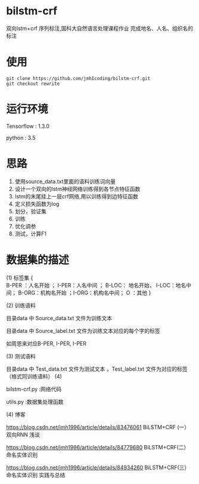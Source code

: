 # bilstm-crf
双向lstm+crf 序列标注,国科大自然语言处理课程作业
完成地名、人名、组织名的标注
# 使用
```
git clone https://github.com/jmhIcoding/bilstm-crf.git
git checkout rewrite
```
# 运行环境

Tensorflow : 1.3.0

python : 3.5

# 思路
1. 使用source_data.txt里面的语料训练词向量
2. 设计一个双向的lstm神经网络训练得到各节点特征函数
3. lstm的末尾挂上一层crf网络,用以训练得到边特征函数
4. 定义损失函数为log
5. 划分，验证集
6. 训练
7. 优化调参
8. 测试，计算F1
# 数据集的描述

(1) 标签集
{  
B-PER	：人名开始 ； 
I-PER：人名中间 ；
B-LOC：	地名开始， 
I-LOC：地名中间； 
B-ORG：机构名开始 ；I-ORG：机构名中间；
O ：其他 
}

(2) 训练语料

目录data 中 Source_data.txt 文件为训练文本 

目录data 中 Source_label.txt  文件为训练文本对应的每个字的标签 

如周恩来对应B-PER, I-PER, I-PER

(3) 测试语料

目录data 中 Test_data.txt 文件为测试文本 ，Test_label.txt 文件为对应的标签 （格式同训练语料）
(4)

bilstm-crf.py :网络代码

utils.py	  :数据集处理函数

(4) 博客

https://blog.csdn.net/jmh1996/article/details/83476061 BiLSTM+CRF (一）双向RNN 浅谈 

https://blog.csdn.net/jmh1996/article/details/84779680 BiLSTM+CRF(二）命名实体识别

https://blog.csdn.net/jmh1996/article/details/84934260 BiLSTM+CRF(三）命名实体识别 实践与总结
